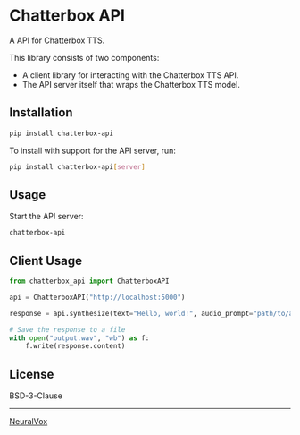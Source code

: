 # Chatterbox API

A API for Chatterbox TTS.

This library consists of two components:

* A client library for interacting with the Chatterbox TTS API.
* The API server itself that wraps the Chatterbox TTS model.

## Installation

```bash
pip install chatterbox-api
```

To install with support for the API server, run:

```bash
pip install chatterbox-api[server]
```

## Usage

Start the API server:

```bash
chatterbox-api
```

## Client Usage

```python
from chatterbox_api import ChatterboxAPI

api = ChatterboxAPI("http://localhost:5000")

response = api.synthesize(text="Hello, world!", audio_prompt="path/to/audio_prompt.wav")

# Save the response to a file
with open("output.wav", "wb") as f:
    f.write(response.content)
```

## License

BSD-3-Clause

---

[NeuralVox](https://neuralvox.github.io/)